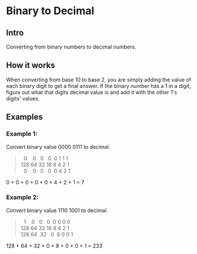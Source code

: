 # Binary to Decimal

## Intro

Converting from binary numbers to decimal numbers.

## How it works
When converting from base 10 to base 2, you are simply adding the value of each binary digit to get a final answer. If the binary number has a 1 in a digit, figure out what that digits decimal value is and add it with the other 1's digits' values.

## Examples

### Example 1:

Convert binary value 0000 0111 to decimal.

> &nbsp;&nbsp;0&nbsp;&nbsp;&nbsp;&nbsp;0&nbsp;&nbsp;&nbsp;0&nbsp;&nbsp;&nbsp;0&nbsp;&nbsp;0 1 1 1  
> 128 64 32 16 8 4 2 1   
> &nbsp;&nbsp;0&nbsp;&nbsp;&nbsp;&nbsp;0&nbsp;&nbsp;&nbsp;0&nbsp;&nbsp;&nbsp;0&nbsp;&nbsp;0 4 2 1

0 + 0 + 0 + 0 + 0 + 4 + 2 + 1 = 7

### Example 2:

Convert binary value 1110 1001 to decimal.

> &nbsp;&nbsp;1&nbsp;&nbsp;&nbsp;&nbsp;0&nbsp;&nbsp;&nbsp;0&nbsp;&nbsp;&nbsp;0&nbsp;&nbsp;0 0 0 0  
> 128 64 32 16 8 4 2 1  
> 128&nbsp;64&nbsp;&nbsp;32&nbsp;&nbsp;&nbsp;0&nbsp;&nbsp;8 0 0 1

128 + 64 + 32 + 0 + 8 + 0 + 0 + 1 = 233

